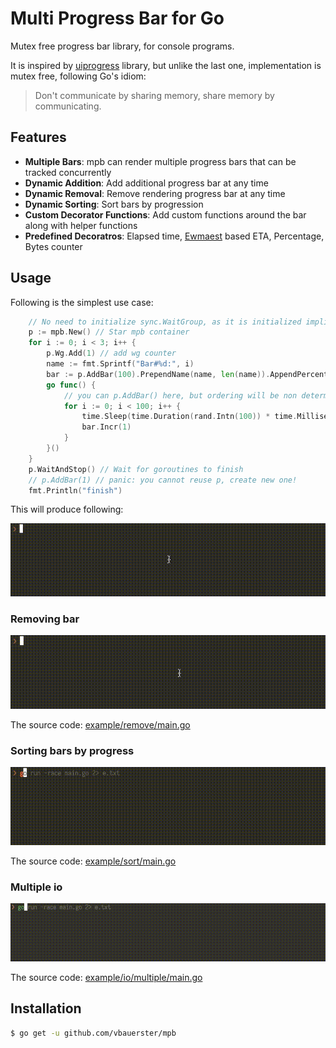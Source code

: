 # Multi Progress Bar for Go

Mutex free progress bar library, for console programs.

It is inspired by [uiprogress](https://github.com/gosuri/uiprogress) library,
but unlike the last one, implementation is mutex free, following Go's idiom:

> Don't communicate by sharing memory, share memory by communicating.

## Features

* __Multiple Bars__: mpb can render multiple progress bars that can be tracked concurrently
* __Dynamic Addition__:  Add additional progress bar at any time
* __Dynamic Removal__:  Remove rendering progress bar at any time
* __Dynamic Sorting__:  Sort bars by progression
* __Custom Decorator Functions__: Add custom functions around the bar along with helper functions
* __Predefined Decoratros__: Elapsed time, [Ewmaest](https://github.com/dgryski/trifles/tree/master/ewmaest) based ETA, Percentage, Bytes counter

## Usage

Following is the simplest use case:

```go
	// No need to initialize sync.WaitGroup, as it is initialized implicitly
	p := mpb.New() // Star mpb container
	for i := 0; i < 3; i++ {
		p.Wg.Add(1) // add wg counter
		name := fmt.Sprintf("Bar#%d:", i)
		bar := p.AddBar(100).PrependName(name, len(name)).AppendPercentage()
		go func() {
			// you can p.AddBar() here, but ordering will be non deterministic
			for i := 0; i < 100; i++ {
				time.Sleep(time.Duration(rand.Intn(100)) * time.Millisecond)
				bar.Incr(1)
			}
		}()
	}
	p.WaitAndStop() // Wait for goroutines to finish
	// p.AddBar(1) // panic: you cannot reuse p, create new one!
	fmt.Println("finish")
```

This will produce following:

![example](example/gifs/simple.gif)

### Removing bar

![example](example/gifs/remove.gif)

The source code: [example/remove/main.go](example/remove/main.go)

### Sorting bars by progress

![example](example/gifs/sort.gif)

The source code: [example/sort/main.go](example/sort/main.go)

### Multiple io

![example](example/gifs/io-multiple.gif)

The source code: [example/io/multiple/main.go](example/io/multiple/main.go)

## Installation

```sh
$ go get -u github.com/vbauerster/mpb
```
